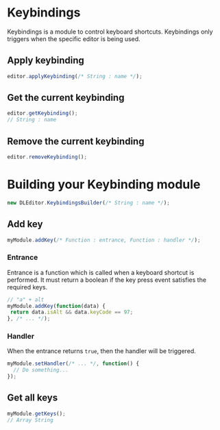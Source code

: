# Keybindings
Keybindings is a module to control keyboard shortcuts.
Keybindings only triggers when the specific editor is being used.

## Apply keybinding
```js
editor.applyKeybinding(/* String : name */);
```

## Get the current keybinding
```js
editor.getKeybinding();
// String : name
```

## Remove the current keybinding
```js
editor.removeKeybinding();
```

# Building your Keybinding module
```js
new DLEditor.KeybindingsBuilder(/* String : name */);
```

## Add key

```js
myModule.addKey(/* Function : entrance, Function : handler */);
```

### Entrance
Entrance is a function which is called when a keyboard shortcut is performed.
It must return a boolean if the key press event satisfies the required keys.

```js
// "a" + alt
myModule.addKey(function(data) {
 return data.isAlt && data.keyCode == 97;
}, /* ... */);
```

### Handler
When the entrance returns `true`, then the handler will be triggered.
```js
myModule.setHandler(/* ... */, function() {
  // Do something...
});
```

## Get all keys

```js
myModule.getKeys();
// Array String
```
